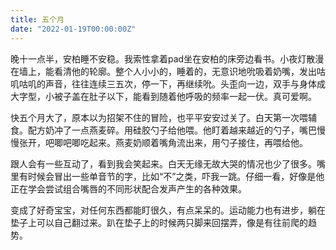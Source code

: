 ```yaml
---
title: 五个月
date: "2022-01-19T00:00:00Z"
---
```


晚十一点半，安柏睡不安稳。我索性拿着pad坐在安柏的床旁边看书。小夜灯散漫在墙上，能看清他的轮廓。整个人小小的，睡着的，无意识地吮吸着奶嘴，发出咕叽咕叽的声音，往往连续三五次，停一下，再继续吮。头歪向一边，双手与身体成大字型，小被子盖在肚子以下，能看到随着他呼吸的频率一起一伏。真可爱啊。

快五个月大了，原本以为招架不住的冒险，也平平安安过关了。白天第一次喂辅食。配方奶冲了一点燕麦碎。用硅胶勺子给他喂。他盯着越来越近的勺子，嘴巴慢慢张开，吧唧吧唧吃起来。燕麦奶顺着嘴角流出来，用勺子接住，再喂给他。

跟人会有一些互动了，看到我会笑起来。白天无缘无故大哭的情况也少了很多。嘴里有时候会冒出一些单音节的字，比如“不”之类，吓我一跳。仔细一看，好像是他正在学会尝试组合嘴唇的不同形状配合发声产生的各种效果。

变成了好奇宝宝，对任何东西都能盯很久，有点呆呆的。运动能力也有进步，躺在垫子上可以自己翻过来。趴在垫子上的时候两只脚来回摆弄，像是有往前爬的趋势。

<!-- …终于进入深眠了。又读了一会儿书，去刷微博。她发了一条微博。心中一动，却平静地读完。很久没看到她写这么长的文字了，字里行间都是灵动的她。一点观察，一点幽默。想起以前我们会各自写博客给互相看，读她的博客是那段日子中最享受的时刻之一。美好的回忆也在博客里记录下来了。要是没有那些文字，我可能对当时的感受不会记得很清楚。她知道我在看她的微博。有没有一点可能，她在通过微博跟我交流呢？看到心形标志旁有个数字1，想点去看看究竟，手指却不听话地按了个“赞”。额头出汗，又点了一次取消，画蛇添足。

她拍了一张照片。照片是她办公室的窗台。窗户是白色的，看上去一尘不染。左边是一个蓝牙音箱，一杯香薰烛和一叠日历纸。上方垂下一支木作风铃。想象着，她每天早上取走旧的一天，手腕经意或不经意间碰到风铃，发出一阵木振的叮当脆响。右边是一株小小的白鹤芋，有点营养不良，但并没有垂头丧气，也许只是不喜欢合肥的阳光。旁边是一个造型很独特的灰色玻璃瓶，插着一枝棉花。毛茸茸的白色枝头，倒是和窗台很搭。最后是角落里放着一个盛放着未知液体的烧杯，像是在宣示这间屋子主人的身份… -->

<!-- 多么想她。 -->



